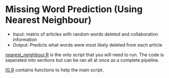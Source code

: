 # Missing Word Prediction (Using Nearest Neighbour)

+ Input: matrix of articles with random words deleted and collaboration information
+ Output: Predicts what words were most likely deleted from each article

[nearest_neighbour.R](./nearest_neighbour.R) is the only script that you will need to run. The code is seperated into sections but can be ran all at once as a complete pipeline.

[IG.R](./IG.R) contains functions to help the main script.
